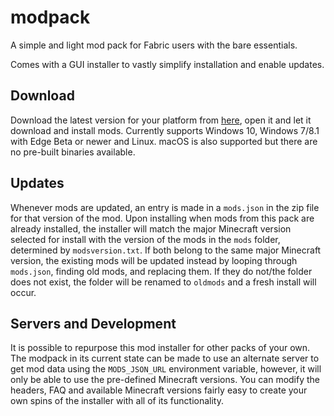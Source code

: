 # modpack

A simple and light mod pack for Fabric users with the bare essentials.

Comes with a GUI installer to vastly simplify installation and enable updates.

## Download

Download the latest version for your platform from [here](https://github.com/retrixe/modpack/releases), open it and let it download and install mods. Currently supports Windows 10, Windows 7/8.1 with Edge Beta or newer and Linux. macOS is also supported but there are no pre-built binaries available.

## Updates

Whenever mods are updated, an entry is made in  a `mods.json` in the zip file for that version of the mod. Upon installing when mods from this pack are already installed, the installer will match the major Minecraft version selected for install with the version of the mods in the `mods` folder, determined by `modsversion.txt`. If both belong to the same major Minecraft version, the existing mods will be updated instead by looping through `mods.json`, finding old mods, and replacing them. If they do not/the folder does not exist, the folder will be renamed to `oldmods` and a fresh install will occur.

## Servers and Development

It is possible to repurpose this mod installer for other packs of your own. The modpack in its current state can be made to use an alternate server to get mod data using the `MODS_JSON_URL` environment variable, however, it will only be able to use the pre-defined Minecraft versions. You can modify the headers, FAQ and available Minecraft versions fairly easy to create your own spins of the installer with all of its functionality.
